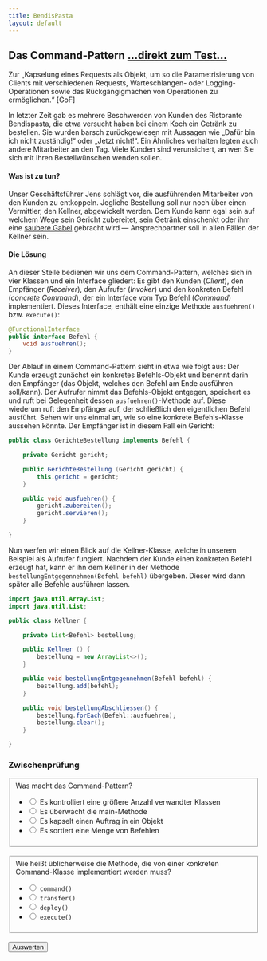 ```yaml
---
title: BendisPasta
layout: default
---
```


## Das Command-Pattern <a class="testjump" href="#commandForm">...direkt zum Test...</a>

<p class="note">
    Zur „Kapselung eines Requests als Objekt, um so die Parametrisierung von Clients mit verschiedenen Requests, Warteschlangen- oder Logging-Operationen sowie das Rückgängigmachen von Operationen zu ermöglichen.“ [GoF]
</p>


In letzter Zeit gab es mehrere Beschwerden von Kunden des Ristorante Bendispasta, die etwa versucht haben bei einem Koch ein Getränk zu bestellen. Sie wurden barsch zurückgewiesen mit Aussagen wie „Dafür bin ich nicht zuständig!“ oder „Jetzt nicht!“. Ein Ähnliches verhalten legten auch andere Mitarbeiter an den Tag. Viele Kunden sind verunsichert, an wen Sie sich mit Ihren Bestellwünschen wenden sollen.


#### Was ist zu tun?


Unser Geschäftsführer Jens schlägt vor, die ausführenden Mitarbeiter von den Kunden zu entkoppeln. Jegliche Bestellung soll nur noch über einen Vermittler, den Kellner, abgewickelt werden. Dem Kunde kann egal sein auf welchem Wege sein Gericht zubereitet, sein Getränk einschenkt oder ihm eine <a target="blank" href="https://www.youtube.com/watch?v=XFj45oeA7bE" >saubere Gabel</a> gebracht wird &mdash; Ansprechpartner soll in allen Fällen der Kellner sein.

#### Die Lösung


An dieser Stelle bedienen wir uns dem Command-Pattern, welches sich in vier Klassen und ein Interface gliedert: Es gibt den Kunden (_Client_), den Empfänger (_Receiver_), den Aufrufer (_Invoker_) und den konkreten Befehl (_concrete Command_), der ein Interface vom Typ Befehl (_Command_) implementiert. Dieses Interface, enthält eine einzige Methode ``ausfuehren()`` bzw. ``execute()``:


```java
@FunctionalInterface
public interface Befehl {
    void ausfuehren();
}
```


Der Ablauf in einem Command-Pattern sieht in etwa wie folgt aus: Der Kunde erzeugt zunächst ein konkretes Befehls-Objekt und benennt darin den Empfänger (das Objekt, welches den Befehl am Ende ausführen soll/kann). Der Aufrufer nimmt das Befehls-Objekt entgegen, speichert es und ruft bei Gelegenheit dessen ``ausfuehren()``-Methode auf. Diese wiederum ruft den Empfänger auf, der schließlich den eigentlichen Befehl ausführt. Sehen wir uns einmal an, wie so eine konkrete Befehls-Klasse aussehen könnte. Der Empfänger ist in diesem Fall ein Gericht:


```java
public class GerichteBestellung implements Befehl {

    private Gericht gericht;

    public GerichteBestellung (Gericht gericht) {
        this.gericht = gericht;
    }

    public void ausfuehren() {
        gericht.zubereiten();
        gericht.servieren();
    }

}
```

Nun werfen wir einen Blick auf die Kellner-Klasse, welche in unserem Beispiel als Aufrufer fungiert. Nachdem der Kunde einen konkreten Befehl erzeugt hat, kann er ihn dem Kellner in der Methode <code>bestellungEntgegennehmen(Befehl befehl)</code> übergeben. Dieser wird dann später alle Befehle ausführen lassen.

```java
import java.util.ArrayList;
import java.util.List;

public class Kellner {

    private List<Befehl> bestellung;

    public Kellner () {
        bestellung = new ArrayList<>();
    }

    public void bestellungEntgegennehmen(Befehl befehl) {
        bestellung.add(befehl);
    }

    public void bestellungAbschliessen() {
        bestellung.forEach(Befehl::ausfuehren);
        bestellung.clear();
    }

}
```

<form id="commandForm">
    <h3>Zwischenprüfung</h3>
    <fieldset>
        Was macht das Command-Pattern?
        <ul>
            <li>
                <label>
                    <input type="radio" name="commandA">
                    Es kontrolliert eine größere Anzahl verwandter Klassen
                </label>
            </li>
            <li>
                <label>
                    <input type="radio" name="commandA">
                    Es überwacht die main-Methode
                </label>
            </li>
            <li>
                <label>
                    <input id="commandA" type="radio" name="commandA">
                    Es kapselt einen Auftrag in ein Objekt
                </label>
            </li>
            <li>
                <label>
                    <input type="radio" name="commandA">
                    Es sortiert eine Menge von Befehlen
                </label>
            </li>
        </ul>
    </fieldset>
    <br/>
    <fieldset>
        Wie heißt üblicherweise die Methode, die von einer konkreten Command-Klasse implementiert werden muss?
        <ul>
            <li>
                <label>
                    <input type="radio" name="commandB">
                    <code>command()</code>
                </label>
            </li>
            <li>
                <label>
                    <input type="radio" name="commandB">
                    <code>transfer()</code>
                </label>
            </li>
            <li>
                <label>
                    <input type="radio" name="commandB">
                    <code>deploy()</code>
                </label>
            </li>
            <li>
                <label>
                    <input id="commandB" type="radio" name="commandB">
                    <code>execute()</code>
                </label>
            </li>
        </ul>
    </fieldset>
    <br/>
    <button type="button" onclick="checkCommand()" id="commandButton">Auswerten</button>&nbsp;&nbsp;&nbsp;&nbsp;<center id="commandResult"></center>
</form>
